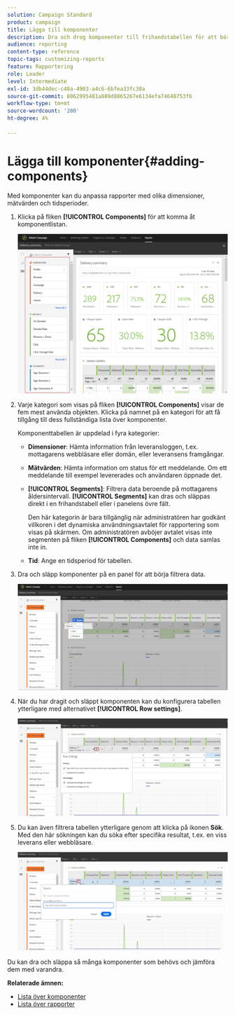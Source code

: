 ```yaml
---
solution: Campaign Standard
product: campaign
title: Lägga till komponenter
description: Dra och drog komponenter till frihandstabellen för att börja filtrera data och skapa rapporten.
audience: reporting
content-type: reference
topic-tags: customizing-reports
feature: Rapportering
role: Leader
level: Intermediate
exl-id: 3db44dec-c48a-4903-a4c6-6bfea33fc38a
source-git-commit: 8062995481a889d8865267e6134efa74648753f6
workflow-type: tm+mt
source-wordcount: '280'
ht-degree: 4%

---
```


# Lägga till komponenter{#adding-components}

Med komponenter kan du anpassa rapporter med olika dimensioner, mätvärden och tidsperioder.

1. Klicka på fliken **[!UICONTROL Components]** för att komma åt komponentlistan.

   ![](assets/dynamic_report_components.png)

1. Varje kategori som visas på fliken **[!UICONTROL Components]** visar de fem mest använda objekten. Klicka på namnet på en kategori för att få tillgång till dess fullständiga lista över komponenter.

   Komponenttabellen är uppdelad i fyra kategorier:

   * **Dimensioner**: Hämta information från leveransloggen, t.ex. mottagarens webbläsare eller domän, eller leveransens framgångar.
   * **Mätvärden**: Hämta information om status för ett meddelande. Om ett meddelande till exempel levererades och användaren öppnade det.
   * **[!UICONTROL Segments]**: Filtrera data beroende på mottagarens åldersintervall. **[!UICONTROL Segments]** kan dras och släppas direkt i en frihandstabell eller i panelens övre fält.

      Den här kategorin är bara tillgänglig när administratören har godkänt villkoren i det dynamiska användningsavtalet för rapportering som visas på skärmen. Om administratören avböjer avtalet visas inte segmenten på fliken **[!UICONTROL Components]** och data samlas inte in.

   * **Tid**: Ange en tidsperiod för tabellen.

1. Dra och släpp komponenter på en panel för att börja filtrera data.

   ![](assets/dynamic_report_components_2.png)

1. När du har dragit och släppt komponenten kan du konfigurera tabellen ytterligare med alternativet **[!UICONTROL Row settings]**.

   ![](assets/dynamic_report_components_3.png)

1. Du kan även filtrera tabellen ytterligare genom att klicka på ikonen **Sök**. Med den här sökningen kan du söka efter specifika resultat, t.ex. en viss leverans eller webbläsare.

   ![](assets/dynamic_report_components_4.png)

Du kan dra och släppa så många komponenter som behövs och jämföra dem med varandra.

**Relaterade ämnen:**

* [Lista över komponenter](../../reporting/using/list-of-components-.md)
* [Lista över rapporter](../../reporting/using/defining-the-report-period.md)
